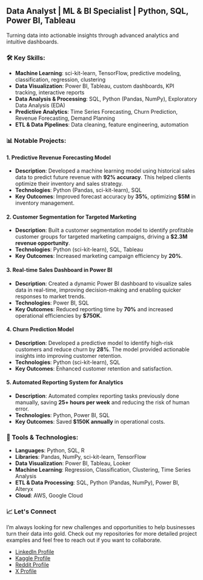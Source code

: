 ## Data Analyst | ML & BI Specialist | Python, SQL, Power BI, Tableau

Turning data into actionable insights through advanced analytics and intuitive dashboards.

### 🛠️ Key Skills:
- **Machine Learning**: sci-kit-learn, TensorFlow, predictive modeling, classification, regression, clustering
- **Data Visualization**: Power BI, Tableau, custom dashboards, KPI tracking, interactive reports
- **Data Analysis & Processing**: SQL, Python (Pandas, NumPy), Exploratory Data Analysis (EDA)
- **Predictive Analytics**: Time Series Forecasting, Churn Prediction, Revenue Forecasting, Demand Planning
- **ETL & Data Pipelines**: Data cleaning, feature engineering, automation

### 📊 Notable Projects:

#### 1. **Predictive Revenue Forecasting Model**
- **Description**: Developed a machine learning model using historical sales data to predict future revenue with **92% accuracy**. This helped clients optimize their inventory and sales strategy.
- **Technologies**: Python (Pandas, sci-kit-learn), SQL
- **Key Outcomes**: Improved forecast accuracy by **35%**, optimizing **$5M** in inventory management.

#### 2. **Customer Segmentation for Targeted Marketing**
- **Description**: Built a customer segmentation model to identify profitable customer groups for targeted marketing campaigns, driving a **$2.3M revenue opportunity**.
- **Technologies**: Python (sci-kit-learn), SQL, Tableau
- **Key Outcomes**: Increased marketing campaign efficiency by **20%**.

#### 3. **Real-time Sales Dashboard in Power BI**
- **Description**: Created a dynamic Power BI dashboard to visualize sales data in real-time, improving decision-making and enabling quicker responses to market trends.
- **Technologies**: Power BI, SQL
- **Key Outcomes**: Reduced reporting time by **70%** and increased operational efficiencies by **$750K**.

#### 4. **Churn Prediction Model**
- **Description**: Developed a predictive model to identify high-risk customers and reduce churn by **28%**. The model provided actionable insights into improving customer retention.
- **Technologies**: Python (sci-kit-learn), SQL
- **Key Outcomes**: Enhanced customer retention and satisfaction.

#### 5. **Automated Reporting System for Analytics**
- **Description**: Automated complex reporting tasks previously done manually, saving **25+ hours per week** and reducing the risk of human error.
- **Technologies**: Python, Power BI, SQL
- **Key Outcomes**: Saved **$150K annually** in operational costs.

### 🔧 Tools & Technologies:
- **Languages**: Python, SQL, R
- **Libraries**: Pandas, NumPy, sci-kit-learn, TensorFlow
- **Data Visualization**: Power BI, Tableau, Looker
- **Machine Learning**: Regression, Classification, Clustering, Time Series Analysis
- **ETL & Data Processing**: SQL, Python (Pandas, NumPy), Power BI, Alteryx
- **Cloud**: AWS, Google Cloud

### 📈 Let's Connect
I’m always looking for new challenges and opportunities to help businesses turn their data into gold. Check out my repositories for more detailed project examples and feel free to reach out if you want to collaborate.

- [LinkedIn Profile](https://www.linkedin.com/in/codeandcharts/)
- [Kaggle Profile](https://www.kaggle.com/codeandcharts)
- [Reddit Profile](https://www.reddit.com/user/CodeAndCharts/)
- [X Profile](https://x.com/codeandcharts1)
